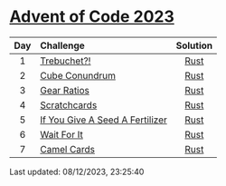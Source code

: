 [Advent of Code 2023](https://adventofcode.com/2023)
==========

| Day | Challenge | Solution |
|:---:|:---|:---:|
| 1 | [Trebuchet?!](https://adventofcode.com/2023/day/1) | [Rust](./day01/main.rs) |
| 2 | [Cube Conundrum](https://adventofcode.com/2023/day/2) | [Rust](./day02/main.rs) |
| 3 | [Gear Ratios](https://adventofcode.com/2023/day/3) | [Rust](./day03/main.rs) |
| 4 | [Scratchcards](https://adventofcode.com/2023/day/4) | [Rust](./day04/main.rs) |
| 5 | [If You Give A Seed A Fertilizer](https://adventofcode.com/2023/day/5) | [Rust](./day05/main.rs) |
| 6 | [Wait For It](https://adventofcode.com/2023/day/6) | [Rust](./day06/main.rs) |
| 7 | [Camel Cards](https://adventofcode.com/2023/day/7) | [Rust](./day07/main.rs) |

Last updated: 08/12/2023, 23:25:40